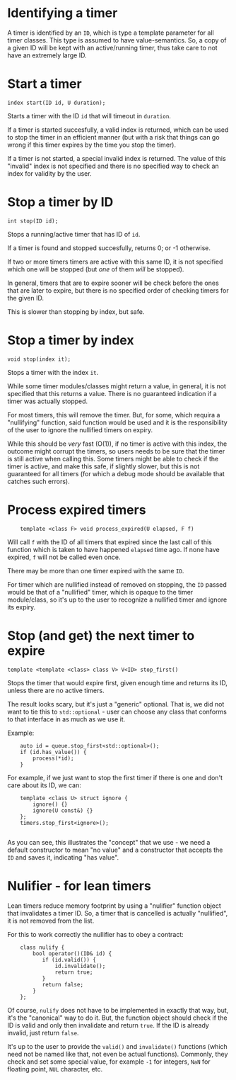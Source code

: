 # Identifying a timer

A timer is identified by an `ID`, which is type a template parameter
for all timer classes. This type is assumed to have value-semantics.
So, a copy of a given ID will be kept with an active/running timer,
thus take care to not have an extremely large ID.


# Start a timer

```
index start(ID id, U duration);
```

Starts a timer with the ID `id` that will timeout in `duration`.

If a timer is started succesfully, a valid index is returned, which
can be used to stop the timer in an efficient manner (but with 
a risk that things can go wrong if this timer expires by the time
you stop the timer).

If a timer is not started, a special invalid index is returned. The
value of this "invalid" index is not specified and there is no
specified way to check an index for validity by the user.


# Stop a timer by ID

```
int stop(ID id);
```

Stops a running/active timer that has ID of `id`.

If a timer is found and stopped succesfully, returns 0; or -1
otherwise.

If two or more timers timers are active with this same ID, it is not
specified which one will be stopped (but _one_ of them _will_ be
stopped).

In general, timers that are to expire sooner will be check before the
ones that are later to expire, but there is no specified order of
checking timers for the given ID.

This is slower than stopping by index, but safe.


# Stop a timer by index

```
void stop(index it);
```

Stops a timer with the index `it`.

While some timer modules/classes might return a value, in general,
it is not specified that this returns a value. There is no guaranteed
indication if a timer was actually stopped.

For most timers, this will remove the timer. But, for some, which
requira a "nullifying" function, said function would be used and it is
the responsibility of the user to ignore the nullified timers on expiry.

While this should be _very_ fast (O(1)), if no timer is active with
this index, the outcome might corrupt the timers, so users needs to be
sure that the timer is still active when calling this. Some timers
might be able to check if the timer is active, and make this safe, if
slightly slower, but this is not guaranteed for all timers (for which
a debug mode should be available that catches such errors).


# Process expired timers

```
    template <class F> void process_expired(U elapsed, F f)
```

Will call `f` with the ID of all timers that expired since the last
call of this function which is taken to have happened `elapsed` time
ago. If none have expired, `f` will not be called even once.

There may be more than one timer expired with the same `ID`.

For timer which are nullified instead of removed on stopping, the `ID`
passed would be that of a "nullified" timer, which is opaque to the
timer module/class, so it's up to the user to recognize a nullified
timer and ignore its expiry.


# Stop (and get) the next timer to expire

```
template <template <class> class V> V<ID> stop_first()
```

Stops the timer that would expire first, given enough time and returns
its ID, unless there are no active timers.

The result looks scary, but it's just a "generic" optional. That is,
we did not want to tie this to `std::optional` - user can choose
any class that conforms to that interface in as much as we use it.

Example:

```
	auto id = queue.stop_first<std::optional>();
	if (id.has_value()) {
	    process(*id);
	}
```

For example, if we just want to stop the first timer if there is one
and don't care about its ID, we can:
	
```
    template <class U> struct ignore {
        ignore() {}
        ignore(U const&) {}
    };
	timers.stop_first<ignore>();
    
```

As you can see, this illustrates the "concept" that we use - we need a
default constructor to mean "no value" and a constructor that accepts
the `ID` and saves it, indicating "has value". 


# Nulifier - for lean timers

Lean timers reduce memory footprint by using a "nulifier" function
object that invalidates a timer ID. So, a timer that is cancelled is
actually "nullified", it is not removed from the list.

For this to work correctly the nullifier has to obey a contract:

```
    class nulify {
	    bool operator()(ID& id) {
		   if (id.valid()) {
		       id.invalidate();
		       return true;
		   }
		   return false;
		}
	};
```

Of course, `nulify` does not have to be implemented in exactly that
way, but, it's the "canonical" way to do it. But, the function object
should check if the ID is valid and only then invalidate and return
`true`.  If the ID is already invalid, just return `false`.

It's up to the user to provide the `valid()` and `invalidate()`
functions (which need not be named like that, not even be actual
functions). Commonly, they check and set some special value, for
example `-1` for integers, `NaN` for floating point, `NUL` character,
etc.

